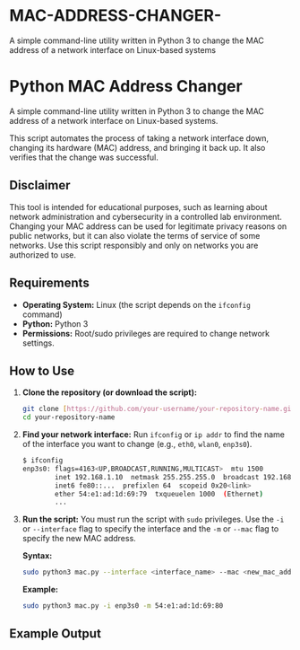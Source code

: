 # MAC-ADDRESS-CHANGER-
A simple command-line utility written in Python 3 to change the MAC address of a network interface on Linux-based systems

# Python MAC Address Changer

A simple command-line utility written in Python 3 to change the MAC address of a network interface on Linux-based systems.

This script automates the process of taking a network interface down, changing its hardware (MAC) address, and bringing it back up. It also verifies that the change was successful.

## Disclaimer

This tool is intended for educational purposes, such as learning about network administration and cybersecurity in a controlled lab environment. Changing your MAC address can be used for legitimate privacy reasons on public networks, but it can also violate the terms of service of some networks. Use this script responsibly and only on networks you are authorized to use.

## Requirements

* **Operating System:** Linux (the script depends on the `ifconfig` command)
* **Python:** Python 3
* **Permissions:** Root/sudo privileges are required to change network settings.

## How to Use

1.  **Clone the repository (or download the script):**
    ```bash
    git clone [https://github.com/your-username/your-repository-name.git](https://github.com/your-username/your-repository-name.git)
    cd your-repository-name
    ```

2.  **Find your network interface:**
    Run `ifconfig` or `ip addr` to find the name of the interface you want to change (e.g., `eth0`, `wlan0`, `enp3s0`).

    ```bash
    $ ifconfig
    enp3s0: flags=4163<UP,BROADCAST,RUNNING,MULTICAST>  mtu 1500
            inet 192.168.1.10  netmask 255.255.255.0  broadcast 192.168.1.255
            inet6 fe80::...  prefixlen 64  scopeid 0x20<link>
            ether 54:e1:ad:1d:69:79  txqueuelen 1000  (Ethernet)
            ...
    ```

3.  **Run the script:**
    You must run the script with `sudo` privileges. Use the `-i` or `--interface` flag to specify the interface and the `-m` or `--mac` flag to specify the new MAC address.

    **Syntax:**
    ```bash
    sudo python3 mac.py --interface <interface_name> --mac <new_mac_address>
    ```

    **Example:**
    ```bash
    sudo python3 mac.py -i enp3s0 -m 54:e1:ad:1d:69:80
    ```

## Example Output
